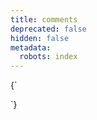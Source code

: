 ```yaml
---
title: comments
deprecated: false
hidden: false
metadata:
  robots: index
---
```

<HTMLBlock>{`
<!-- add a comment -->
`}</HTMLBlock>